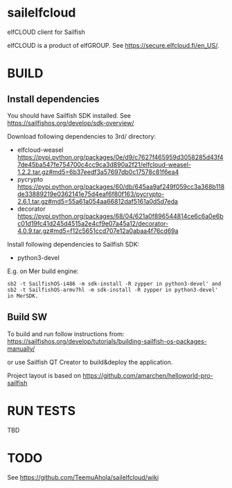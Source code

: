 # sailelfcloud
elfCLOUD client for Sailfish

elfCLOUD is a product of elfGROUP. See https://secure.elfcloud.fi/en_US/.

BUILD
=====

Install dependencies
--------------------

You should have Sailfish SDK installed. See
https://sailfishos.org/develop/sdk-overview/

Download following dependencies to 3rd/ directory:
 * elfcloud-weasel
    https://pypi.python.org/packages/0e/d9/c7627f465959d3058285d43f47de45ba547fe754700c4cc9ca3d890a2f21/elfcloud-weasel-1.2.2.tar.gz#md5=6b37eedf3a57697db0c17578c81f6ea4
 * pycrypto
    https://pypi.python.org/packages/60/db/645aa9af249f059cc3a368b118de33889219e0362141e75d4eaf6f80f163/pycrypto-2.6.1.tar.gz#md5=55a61a054aa66812daf5161a0d5d7eda
 * decorator
    https://pypi.python.org/packages/68/04/621a0f896544814ce6c6a0e6bc01d19fc41d245d4515a2e4cf9e07a45a12/decorator-4.0.9.tar.gz#md5=f12c5651ccd707e12a0abaa4f76cd69a

Install following dependencies to Sailfish SDK:
 * python3-devel

E.g. on Mer build engine:
```
sb2 -t SailfishOS-i486 -m sdk-install -R zypper in python3-devel' and
sb2 -t SailfishOS-armv7hl -m sdk-install -R zypper in python3-devel' in MerSDK.
```

Build SW
--------

To build and run follow instructions from:
https://sailfishos.org/develop/tutorials/building-sailfish-os-packages-manually/

or use Sailfish QT Creator to build&deploy the application.

Project layout is based on https://github.com/amarchen/helloworld-pro-sailfish

RUN TESTS
=========

TBD

TODO
====

See https://github.com/TeemuAhola/sailelfcloud/wiki

